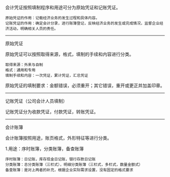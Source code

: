 会计凭证按照填制程序和用途可分为原始凭证和记账凭证。
	
	原始凭证的作用：记载经济业务的发生过程和具体内容。
	记账凭证的作用：确定会计分录，进行账簿登记，反映经济业务的发生或完成情况，监督企业经济活动，明确相关人员的责任。
	
***
原始凭证

原始凭证可以按照取得来源，格式，填制的手续和内容进行分类。
	
	取得来源：外来与自制
	格式：通用和专用
	填制手续和内容：一次凭证，累计凭证，汇总凭证
	
原始凭证的填制要求：金额错误，必须重开；其它错误，重开或更正并加盖印章。

***
记账凭证（公司会计人员填制）

记账凭证分为收款凭证，付款凭证，转账凭证。


***
会计账簿

会计账簿按照用途，账页格式，外形特征等进行分类。

1.用途：序时账簿，分类账簿，备查账簿

	序时账簿：日记账，库存现金日记账，银行存款日记账
	分类账簿：总分类账簿（三栏式），明细分类账簿（三栏式，多栏式，数量金额式）
	备查账簿：是对上两者的补充，根据企业实际需求设置，没有固定的格式要求